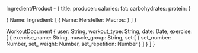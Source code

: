 Ingredient/Product -
{
    title:
    producer:
    calories:
    fat:
    carbohydrates:
    protein:
}

{
    Name:
    Ingredient: [
        {
            Name:
            Hersteller:
            Macros:
        }
    ]
}





WorkoutDocument
{
    user: String,
    workout_type: String,
    date: Date,
    exercise: [
        {
        exercise_name: String,
        muscle_group: String,
        set:[
            {
            set_number: Number,
            set_ weight: Number,
            set_repetition: Number
            }
        ]
        }
    ]
}
